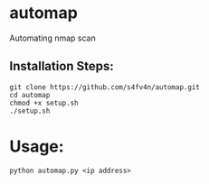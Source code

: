 # automap
Automating nmap scan
## Installation Steps:
```
git clone https://github.com/s4fv4n/automap.git
cd automap
chmod +x setup.sh
./setup.sh
```
# Usage:
```
python automap.py <ip address>
```
